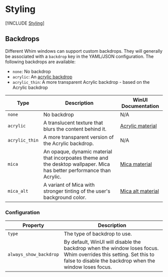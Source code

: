 # Styling

[!INCLUDE [Styling](../../_includes/core/styling.md)]

## Backdrops

Different Whim windows can support custom backdrops. They will generally be associated with a `backdrop` key in the YAML/JSON configuration. The following backdrops are available:

- `none`: No backdrop
- `acrylic`: An [acrylic backdrop](https://docs.microsoft.com/en-us/windows/apps/design/style/acrylic)
- `acrylic_thin`: A more transparent Acrylic backdrop - based on the Acrylic backdrop

| Type           | Description                                                                                                             | WinUI Documentation                                                                    |
| -------------- | ----------------------------------------------------------------------------------------------------------------------- | -------------------------------------------------------------------------------------- |
| `none`         | No backdrop                                                                                                             | N/A                                                                                    |
| `acrylic`      | A translucent texture that blurs the content behind it.                                                                 | [Acrylic material](https://docs.microsoft.com/en-us/windows/apps/design/style/acrylic) |
| `acrylic_thin` | A more transparent version of the Acrylic backdrop.                                                                     | N/A                                                                                    |
| `mica`         | An opaque, dynamic material that incorpoates theme and the desktop wallpaper. Mica has better performance than Acrylic. | [Mica material](https://learn.microsoft.com/en-us/windows/apps/design/style/mica)      |
| `mica_alt`     | A variant of Mica with stronger tinting of the user's background color.                                                 | [Mica alt material](https://learn.microsoft.com/en-us/windows/apps/design/style/mica)  |

### Configuration

| Property               | Description                                                                                                                                                                  |
| ---------------------- | ---------------------------------------------------------------------------------------------------------------------------------------------------------------------------- |
| `type`                 | The type of backdrop to use.                                                                                                                                                 |
| `always_show_backdrop` | By default, WinUI will disable the backdrop when the window loses focus. Whim overrides this setting. Set this to false to disable the backdrop when the window loses focus. |
